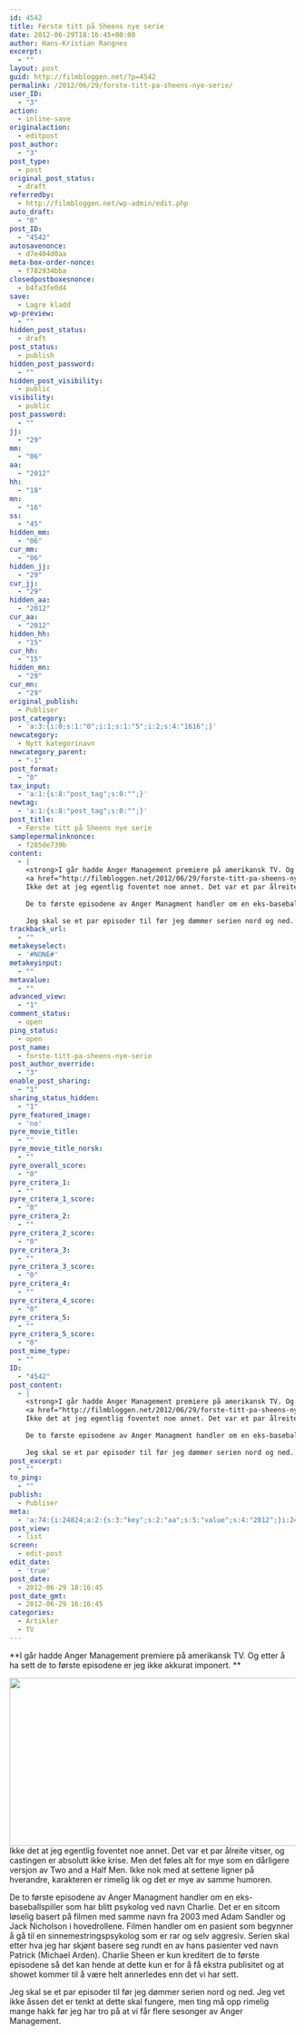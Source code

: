 ```yaml
---
id: 4542
title: Første titt på Sheens nye serie
date: 2012-06-29T18:16:45+00:00
author: Hans-Kristian Rangnes
excerpt:
  - ""
layout: post
guid: http://filmbloggen.net/?p=4542
permalink: /2012/06/29/forste-titt-pa-sheens-nye-serie/
user_ID:
  - "3"
action:
  - inline-save
originalaction:
  - editpost
post_author:
  - "3"
post_type:
  - post
original_post_status:
  - draft
referredby:
  - http://filmbloggen.net/wp-admin/edit.php
auto_draft:
  - "0"
post_ID:
  - "4542"
autosavenonce:
  - d7e404d0aa
meta-box-order-nonce:
  - f782934bba
closedpostboxesnonce:
  - b4fa3fe0d4
save:
  - Lagre kladd
wp-preview:
  - ""
hidden_post_status:
  - draft
post_status:
  - publish
hidden_post_password:
  - ""
hidden_post_visibility:
  - public
visibility:
  - public
post_password:
  - ""
jj:
  - "29"
mm:
  - "06"
aa:
  - "2012"
hh:
  - "18"
mn:
  - "16"
ss:
  - "45"
hidden_mm:
  - "06"
cur_mm:
  - "06"
hidden_jj:
  - "29"
cur_jj:
  - "29"
hidden_aa:
  - "2012"
cur_aa:
  - "2012"
hidden_hh:
  - "15"
cur_hh:
  - "15"
hidden_mn:
  - "29"
cur_mn:
  - "29"
original_publish:
  - Publiser
post_category:
  - 'a:3:{i:0;s:1:"0";i:1;s:1:"5";i:2;s:4:"1616";}'
newcategory:
  - Nytt kategorinavn
newcategory_parent:
  - "-1"
post_format:
  - "0"
tax_input:
  - 'a:1:{s:8:"post_tag";s:0:"";}'
newtag:
  - 'a:1:{s:8:"post_tag";s:0:"";}'
post_title:
  - Første titt på Sheens nye serie
samplepermalinknonce:
  - f285de739b
content:
  - |
    <strong>I går hadde Anger Management premiere på amerikansk TV. Og etter å ha sett de to første episodene er jeg ikke akkurat imponert. </strong><!--more-->
    <a href="http://filmbloggen.net/2012/06/29/forste-titt-pa-sheens-nye-serie/charlie-sheen-anger-management-star/" rel="attachment wp-att-4553"><img class="alignnone size-large wp-image-4553" src="http://filmbloggen.net/wp-content/uploads//2012/06/Charlie-Sheen-Anger-Management-Star-620x296.jpg" alt="" width="620" height="296" /></a>
    Ikke det at jeg egentlig foventet noe annet. Det var et par ålreite vitser, og castingen er absolutt ikke krise. Men det føles alt for mye som en dårligere versjon av Two and a Half Men. Ikke nok med at settene ligner på hverandre, karakteren er rimelig lik og det er mye av samme humoren.
    
    De to første episodene av Anger Managment handler om en eks-baseballspiller som har blitt psykolog ved navn Charlie. Det er en sitcom løselig basert på filmen med samme navn fra 2003 med Adam Sandler og Jack Nicholson i hovedrollene. Filmen handler om en pasient som begynner å gå til en sinnemestringspsykolog som er rar og selv aggresiv. Serien skal etter hva jeg har skjønt basere seg rundt en av hans pasienter ved navn Patrick (Michael Arden). Charlie Sheen er kun kreditert de to første episodene så det kan hende at dette kun er for å få ekstra publisitet og at showet kommer til å være helt annerledes enn det vi har sett.
    
    Jeg skal se et par episoder til før jeg dømmer serien nord og ned. Jeg vet ikke åssen det er tenkt at dette skal fungere, men ting må opp rimelig mange hakk før jeg har tro på at vi får flere sesonger av Anger Management.
trackback_url:
  - ""
metakeyselect:
  - '#NONE#'
metakeyinput:
  - ""
metavalue:
  - ""
advanced_view:
  - "1"
comment_status:
  - open
ping_status:
  - open
post_name:
  - forste-titt-pa-sheens-nye-serie
post_author_override:
  - "3"
enable_post_sharing:
  - "1"
sharing_status_hidden:
  - "1"
pyre_featured_image:
  - 'no'
pyre_movie_title:
  - ""
pyre_movie_title_norsk:
  - ""
pyre_overall_score:
  - "0"
pyre_critera_1:
  - ""
pyre_critera_1_score:
  - "0"
pyre_critera_2:
  - ""
pyre_critera_2_score:
  - "0"
pyre_critera_3:
  - ""
pyre_critera_3_score:
  - "0"
pyre_critera_4:
  - ""
pyre_critera_4_score:
  - "0"
pyre_critera_5:
  - ""
pyre_critera_5_score:
  - "0"
post_mime_type:
  - ""
ID:
  - "4542"
post_content:
  - |
    <strong>I går hadde Anger Management premiere på amerikansk TV. Og etter å ha sett de to første episodene er jeg ikke akkurat imponert. </strong><!--more-->
    <a href="http://filmbloggen.net/2012/06/29/forste-titt-pa-sheens-nye-serie/charlie-sheen-anger-management-star/" rel="attachment wp-att-4553"><img class="alignnone size-large wp-image-4553" src="http://filmbloggen.net/wp-content/uploads//2012/06/Charlie-Sheen-Anger-Management-Star-620x296.jpg" alt="" width="620" height="296" /></a>
    Ikke det at jeg egentlig foventet noe annet. Det var et par ålreite vitser, og castingen er absolutt ikke krise. Men det føles alt for mye som en dårligere versjon av Two and a Half Men. Ikke nok med at settene ligner på hverandre, karakteren er rimelig lik og det er mye av samme humoren.
    
    De to første episodene av Anger Managment handler om en eks-baseballspiller som har blitt psykolog ved navn Charlie. Det er en sitcom løselig basert på filmen med samme navn fra 2003 med Adam Sandler og Jack Nicholson i hovedrollene. Filmen handler om en pasient som begynner å gå til en sinnemestringspsykolog som er rar og selv aggresiv. Serien skal etter hva jeg har skjønt basere seg rundt en av hans pasienter ved navn Patrick (Michael Arden). Charlie Sheen er kun kreditert de to første episodene så det kan hende at dette kun er for å få ekstra publisitet og at showet kommer til å være helt annerledes enn det vi har sett.
    
    Jeg skal se et par episoder til før jeg dømmer serien nord og ned. Jeg vet ikke åssen det er tenkt at dette skal fungere, men ting må opp rimelig mange hakk før jeg har tro på at vi får flere sesonger av Anger Management.
post_excerpt:
  - ""
to_ping:
  - ""
publish:
  - Publiser
meta:
  - 'a:74:{i:24824;a:2:{s:3:"key";s:2:"aa";s:5:"value";s:4:"2012";}i:24802;a:2:{s:3:"key";s:6:"action";s:5:"value";s:8:"editpost";}i:24855;a:2:{s:3:"key";s:13:"advanced_view";s:5:"value";s:1:"1";}i:24811;a:2:{s:3:"key";s:13:"autosavenonce";s:5:"value";s:10:"2cf21fa88a";}i:24809;a:2:{s:3:"key";s:10:"auto_draft";s:5:"value";s:1:"0";}i:24813;a:2:{s:3:"key";s:20:"closedpostboxesnonce";s:5:"value";s:10:"bc12f23671";}i:24856;a:2:{s:3:"key";s:14:"comment_status";s:5:"value";s:4:"open";}i:24848;a:2:{s:3:"key";s:7:"content";s:5:"value";s:56:"I går hadde Anger Managment premiere på amerikansk TV.";}i:24833;a:2:{s:3:"key";s:6:"cur_aa";s:5:"value";s:4:"2012";}i:24835;a:2:{s:3:"key";s:6:"cur_hh";s:5:"value";s:2:"11";}i:24831;a:2:{s:3:"key";s:6:"cur_jj";s:5:"value";s:2:"29";}i:24829;a:2:{s:3:"key";s:6:"cur_mm";s:5:"value";s:2:"06";}i:24837;a:2:{s:3:"key";s:6:"cur_mn";s:5:"value";s:2:"30";}i:24860;a:2:{s:3:"key";s:19:"enable_post_sharing";s:5:"value";s:1:"1";}i:24849;a:2:{s:3:"key";s:7:"excerpt";s:5:"value";s:0:"";}i:24825;a:2:{s:3:"key";s:2:"hh";s:5:"value";s:2:"11";}i:24832;a:2:{s:3:"key";s:9:"hidden_aa";s:5:"value";s:4:"2012";}i:24834;a:2:{s:3:"key";s:9:"hidden_hh";s:5:"value";s:2:"11";}i:24830;a:2:{s:3:"key";s:9:"hidden_jj";s:5:"value";s:2:"29";}i:24828;a:2:{s:3:"key";s:9:"hidden_mm";s:5:"value";s:2:"06";}i:24836;a:2:{s:3:"key";s:9:"hidden_mn";s:5:"value";s:2:"30";}i:24818;a:2:{s:3:"key";s:20:"hidden_post_password";s:5:"value";s:0:"";}i:24816;a:2:{s:3:"key";s:18:"hidden_post_status";s:5:"value";s:5:"draft";}i:24819;a:2:{s:3:"key";s:22:"hidden_post_visibility";s:5:"value";s:6:"public";}i:24877;a:2:{s:3:"key";s:2:"ID";s:5:"value";s:4:"4542";}i:24822;a:2:{s:3:"key";s:2:"jj";s:5:"value";s:2:"29";}i:24812;a:2:{s:3:"key";s:20:"meta-box-order-nonce";s:5:"value";s:10:"fadf0fb4d0";}i:24852;a:2:{s:3:"key";s:12:"metakeyinput";s:5:"value";s:0:"";}i:24851;a:2:{s:3:"key";s:13:"metakeyselect";s:5:"value";s:6:"#NONE#";}i:24853;a:2:{s:3:"key";s:9:"metavalue";s:5:"value";s:0:"";}i:24823;a:2:{s:3:"key";s:2:"mm";s:5:"value";s:2:"06";}i:24826;a:2:{s:3:"key";s:2:"mn";s:5:"value";s:2:"30";}i:24840;a:2:{s:3:"key";s:11:"newcategory";s:5:"value";s:17:"Nytt kategorinavn";}i:24841;a:2:{s:3:"key";s:18:"newcategory_parent";s:5:"value";s:2:"-1";}i:24803;a:2:{s:3:"key";s:14:"originalaction";s:5:"value";s:8:"editpost";}i:24806;a:2:{s:3:"key";s:20:"original_post_status";s:5:"value";s:10:"auto-draft";}i:24838;a:2:{s:3:"key";s:16:"original_publish";s:5:"value";s:8:"Publiser";}i:24857;a:2:{s:3:"key";s:11:"ping_status";s:5:"value";s:4:"open";}i:24804;a:2:{s:3:"key";s:11:"post_author";s:5:"value";s:1:"3";}i:24859;a:2:{s:3:"key";s:20:"post_author_override";s:5:"value";s:1:"3";}i:24878;a:2:{s:3:"key";s:12:"post_content";s:5:"value";s:56:"I går hadde Anger Managment premiere på amerikansk TV.";}i:24879;a:2:{s:3:"key";s:12:"post_excerpt";s:5:"value";s:0:"";}i:24843;a:2:{s:3:"key";s:11:"post_format";s:5:"value";s:1:"0";}i:24810;a:2:{s:3:"key";s:7:"post_ID";s:5:"value";s:4:"4542";}i:24876;a:2:{s:3:"key";s:14:"post_mime_type";s:5:"value";s:0:"";}i:24858;a:2:{s:3:"key";s:9:"post_name";s:5:"value";s:0:"";}i:24821;a:2:{s:3:"key";s:13:"post_password";s:5:"value";s:0:"";}i:24817;a:2:{s:3:"key";s:11:"post_status";s:5:"value";s:5:"draft";}i:24846;a:2:{s:3:"key";s:10:"post_title";s:5:"value";s:33:"Første titt på Sheens nye serie";}i:24805;a:2:{s:3:"key";s:9:"post_type";s:5:"value";s:4:"post";}i:24866;a:2:{s:3:"key";s:14:"pyre_critera_1";s:5:"value";s:0:"";}i:24867;a:2:{s:3:"key";s:20:"pyre_critera_1_score";s:5:"value";s:1:"0";}i:24868;a:2:{s:3:"key";s:14:"pyre_critera_2";s:5:"value";s:0:"";}i:24869;a:2:{s:3:"key";s:20:"pyre_critera_2_score";s:5:"value";s:1:"0";}i:24870;a:2:{s:3:"key";s:14:"pyre_critera_3";s:5:"value";s:0:"";}i:24871;a:2:{s:3:"key";s:20:"pyre_critera_3_score";s:5:"value";s:1:"0";}i:24872;a:2:{s:3:"key";s:14:"pyre_critera_4";s:5:"value";s:0:"";}i:24873;a:2:{s:3:"key";s:20:"pyre_critera_4_score";s:5:"value";s:1:"0";}i:24874;a:2:{s:3:"key";s:14:"pyre_critera_5";s:5:"value";s:0:"";}i:24875;a:2:{s:3:"key";s:20:"pyre_critera_5_score";s:5:"value";s:1:"0";}i:24862;a:2:{s:3:"key";s:19:"pyre_featured_image";s:5:"value";s:2:"no";}i:24863;a:2:{s:3:"key";s:16:"pyre_movie_title";s:5:"value";s:0:"";}i:24864;a:2:{s:3:"key";s:22:"pyre_movie_title_norsk";s:5:"value";s:0:"";}i:24865;a:2:{s:3:"key";s:18:"pyre_overall_score";s:5:"value";s:1:"0";}i:24807;a:2:{s:3:"key";s:10:"referredby";s:5:"value";s:40:"http://filmbloggen.net/wp-admin/edit.php";}i:24847;a:2:{s:3:"key";s:20:"samplepermalinknonce";s:5:"value";s:10:"a5d0846eba";}i:24814;a:2:{s:3:"key";s:4:"save";s:5:"value";s:11:"Lagre kladd";}i:24861;a:2:{s:3:"key";s:21:"sharing_status_hidden";s:5:"value";s:1:"1";}i:24827;a:2:{s:3:"key";s:2:"ss";s:5:"value";s:2:"36";}i:24880;a:2:{s:3:"key";s:7:"to_ping";s:5:"value";s:0:"";}i:24850;a:2:{s:3:"key";s:13:"trackback_url";s:5:"value";s:0:"";}i:24801;a:2:{s:3:"key";s:7:"user_ID";s:5:"value";s:1:"3";}i:24820;a:2:{s:3:"key";s:10:"visibility";s:5:"value";s:6:"public";}i:24815;a:2:{s:3:"key";s:10:"wp-preview";s:5:"value";s:0:"";}}'
post_view:
  - list
screen:
  - edit-post
edit_date:
  - 'true'
post_date:
  - 2012-06-29 18:16:45
post_date_gmt:
  - 2012-06-29 16:16:45
categories:
  - Artikler
  - TV
---
```

**I går hadde Anger Management premiere på amerikansk TV. Og etter å ha sett de to første episodene er jeg ikke akkurat imponert. **<!--more-->

  
<a href="http://filmbloggen.net/2012/06/29/forste-titt-pa-sheens-nye-serie/charlie-sheen-anger-management-star/" rel="attachment wp-att-4553"><img class="alignnone size-large wp-image-4553" src="http://filmbloggen.net/wp-content/uploads//2012/06/Charlie-Sheen-Anger-Management-Star-620x296.jpg" alt="" width="620" height="296" /></a>  
Ikke det at jeg egentlig foventet noe annet. Det var et par ålreite vitser, og castingen er absolutt ikke krise. Men det føles alt for mye som en dårligere versjon av Two and a Half Men. Ikke nok med at settene ligner på hverandre, karakteren er rimelig lik og det er mye av samme humoren.

De to første episodene av Anger Managment handler om en eks-baseballspiller som har blitt psykolog ved navn Charlie. Det er en sitcom løselig basert på filmen med samme navn fra 2003 med Adam Sandler og Jack Nicholson i hovedrollene. Filmen handler om en pasient som begynner å gå til en sinnemestringspsykolog som er rar og selv aggresiv. Serien skal etter hva jeg har skjønt basere seg rundt en av hans pasienter ved navn Patrick (Michael Arden). Charlie Sheen er kun kreditert de to første episodene så det kan hende at dette kun er for å få ekstra publisitet og at showet kommer til å være helt annerledes enn det vi har sett.

Jeg skal se et par episoder til før jeg dømmer serien nord og ned. Jeg vet ikke åssen det er tenkt at dette skal fungere, men ting må opp rimelig mange hakk før jeg har tro på at vi får flere sesonger av Anger Management.